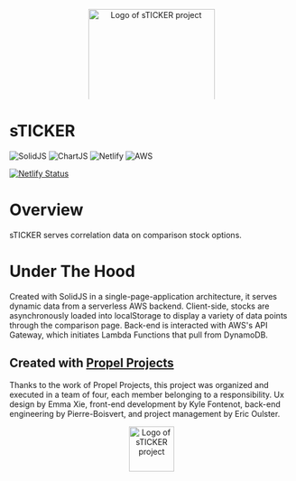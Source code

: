 <a href="https://sticker-stocks.com/" target="__blank" rel="noopener" >
  <p align="center">
  <img src="https://user-images.githubusercontent.com/68924836/142957189-1d85b283-bc7c-47c0-a688-e42bea0ed6c8.png" alt="Logo of sTICKER project" style="max-height:10rem;width:14rem;margin:0 auto 2rem;display: block;"/>
  </p>
</a>
  
<h1 >sTICKER</h1>



![SolidJS](https://img.shields.io/badge/-SolidJS-blue?style=for-the-badge)
![ChartJS](https://img.shields.io/badge/-ChartJS-%23FF6384?style=for-the-badge)
![Netlify](https://img.shields.io/badge/-Netlify-%2300C7B7?style=for-the-badge)
![AWS](https://img.shields.io/badge/-AWS-yellow?style=for-the-badge)

[![Netlify Status](https://api.netlify.com/api/v1/badges/41701c8a-4a1d-4c3d-bdc7-d99d9173ec2f/deploy-status)](https://app.netlify.com/sites/musing-lichterman-f2aa12/deploys)

# Overview
sTICKER serves correlation data on comparison stock options. 

 
# Under The Hood
Created with SolidJS in a single-page-application architecture, it serves dynamic data from a serverless AWS backend. Client-side, stocks are asynchronously loaded into localStorage to display a variety of data points through the comparison page. Back-end is interacted with AWS's API Gateway, which initiates Lambda Functions that pull from DynamoDB. 

## Created with <a href="https://www.propelprojects.org/" target="__blank" rel="noopener">Propel Projects</a>
Thanks to the work of Propel Projects, this project was organized and executed in a team of four, each member belonging to a responsibility. Ux design by Emma Xie, front-end development by Kyle Fontenot, back-end engineering by Pierre-Boisvert, and project management by Eric Oulster.
<p align="center">
  <img src="https://uploads-ssl.webflow.com/60eaf6bf5fb4a61c7f992cd4/61175d049f355e0704224d5b_product-icon.svg" alt="Logo of sTICKER project" style="max-height:10rem;width:5rem;margin:0 auto 2rem;display: block;"/>
  </p>
